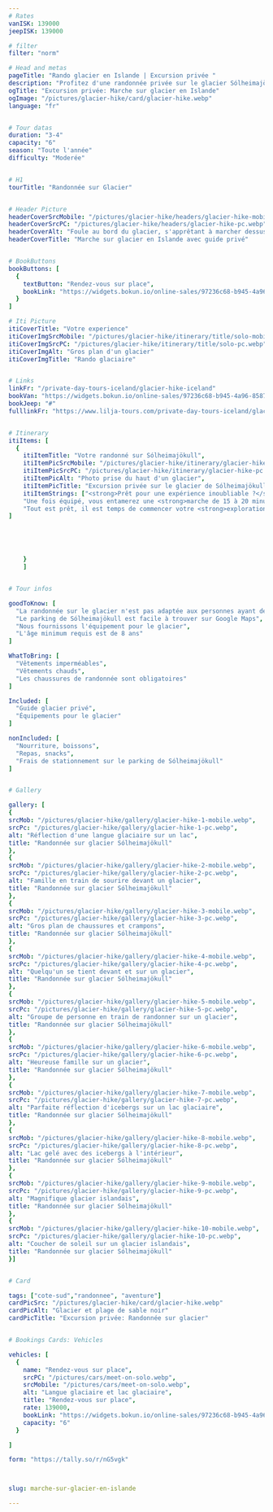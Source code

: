 ```yaml
---
# Rates
vanISK: 139000
jeepISK: 139000

# filter
filter: "norm"

# Head and metas
pageTitle: "Rando glacier en Islande | Excursion privée "
description: "Profitez d'une randonnée privée sur le glacier Sólheimajökull ! Marchez sur la glace avec un guide expert, loin de la foule, et admirez un paysage époustouflant."
ogTitle: "Excursion privée: Marche sur glacier en Islande"
ogImage: "/pictures/glacier-hike/card/glacier-hike.webp"
language: "fr"


# Tour datas
duration: "3-4"
capacity: "6"
season: "Toute l'année"
difficulty: "Moderée"


# H1
tourTitle: "Randonnée sur Glacier"


# Header Picture
headerCoverSrcMobile: "/pictures/glacier-hike/headers/glacier-hike-mobile.webp"
headerCoverSrcPC: "/pictures/glacier-hike/headers/glacier-hike-pc.webp"
headerCoverAlt: "Foule au bord du glacier, s'apprêtant à marcher dessus"
headerCoverTitle: "Marche sur glacier en Islande avec guide privé"


# BookButtons
bookButtons: [
  {
    textButton: "Rendez-vous sur place",
    bookLink: "https://widgets.bokun.io/online-sales/97236c68-b945-4a96-8587-660bdc4c45fd/experience-calendar/740991"
  }
]

# Iti Picture
itiCoverTitle: "Votre experience"
itiCoverImgSrcMobile: "/pictures/glacier-hike/itinerary/title/solo-mobile.webp"
itiCoverImgSrcPC: "/pictures/glacier-hike/itinerary/title/solo-pc.webp"
itiCoverImgAlt: "Gros plan d'un glacier"
itiCoverImgTitle: "Rando glaciaire"


# Links
linkFr: "/private-day-tours-iceland/glacier-hike-iceland"
bookVan: "https://widgets.bokun.io/online-sales/97236c68-b945-4a96-8587-660bdc4c45fd/experience-calendar/740991"
bookJeep: "#"
fulllinkFr: "https://www.lilja-tours.com/private-day-tours-iceland/glacier-hike-iceland"


# Itinerary
itiItems: [
  { 
    itiItemTitle: "Votre randonné sur Sólheimajökull",
    itiItemPicSrcMobile: "/pictures/glacier-hike/itinerary/glacier-hike-mobile.webp",
    itiItemPicSrcPC: "/pictures/glacier-hike/itinerary/glacier-hike-pc.webp",
    itiItemPicAlt: "Photo prise du haut d'un glacier",
    itiItemPicTitle: "Excursion privée sur le glacier de Sólheimajökull",
    itiItemStrings: ["<strong>Prêt pour une expérience inoubliable ?</strong> Votre aventure commence dès votre arrivée au parking du glacier Sólheimajökull, où vous retrouverez votre guide. Il vous équipera avec tout le matériel nécessaire, comprenant un <strong>harnais, un casque, des crampons et un piolet</strong>, afin que vous soyez parfaitement préparé pour cette randonnée sur glacier.",
    "Une fois équipé, vous entamerez une <strong>marche de 15 à 20 minutes</strong> pour rejoindre le majestueux <strong>glacier Sólheimajökull</strong>. Avant de vous aventurer sur la glace, votre guide vous donnera des <strong>instructions de sécurité essentielles</strong> et vous expliquera comment utiliser correctement les crampons pour évoluer en toute sécurité.",
    "Tout est prêt, il est temps de commencer votre <strong>exploration du glacier</strong> ! Vous passerez environ <strong>une heure sur la glace</strong>, découvrant des formations spectaculaires et des crevasses fascinantes. Comme il s’agit d’une <strong>excursion privée</strong>, votre guide vous éloignera des zones les plus fréquentées pour que vous puissiez profiter pleinement du glacier, comme si vous l’aviez rien que pour vous."
]





    }
    ]


# Tour infos

goodToKnow: [
  "La randonnée sur le glacier n'est pas adaptée aux personnes ayant des problèmes de mobilité",
  "Le parking de Sólheimajökull est facile à trouver sur Google Maps",
  "Nous fournissons l'équipement pour le glacier",
  "L'âge minimum requis est de 8 ans"
]

WhatToBring: [
  "Vêtements imperméables",
  "Vêtements chauds",
  "Les chaussures de randonnée sont obligatoires"
]

Included: [
  "Guide glacier privé",
  "Équipements pour le glacier"
]

nonIncluded: [
  "Nourriture, boissons",
  "Repas, snacks",
  "Frais de stationnement sur le parking de Sólheimajökull"
]


# Gallery

gallery: [
{
srcMob: "/pictures/glacier-hike/gallery/glacier-hike-1-mobile.webp",
srcPc: "/pictures/glacier-hike/gallery/glacier-hike-1-pc.webp",
alt: "Réflection d'une langue glaciaire sur un lac",
title: "Randonnée sur glacier Sólheimajökull"
},    
{
srcMob: "/pictures/glacier-hike/gallery/glacier-hike-2-mobile.webp",
srcPc: "/pictures/glacier-hike/gallery/glacier-hike-2-pc.webp",
alt: "Famille en train de sourire devant un glacier",
title: "Randonnée sur glacier Sólheimajökull"
},    
{
srcMob: "/pictures/glacier-hike/gallery/glacier-hike-3-mobile.webp",
srcPc: "/pictures/glacier-hike/gallery/glacier-hike-3-pc.webp",
alt: "Gros plan de chaussures et crampons",
title: "Randonnée sur glacier Sólheimajökull"
},  
{
srcMob: "/pictures/glacier-hike/gallery/glacier-hike-4-mobile.webp",
srcPc: "/pictures/glacier-hike/gallery/glacier-hike-4-pc.webp",
alt: "Quelqu'un se tient devant et sur un glacier",
title: "Randonnée sur glacier Sólheimajökull"
},  
{
srcMob: "/pictures/glacier-hike/gallery/glacier-hike-5-mobile.webp",
srcPc: "/pictures/glacier-hike/gallery/glacier-hike-5-pc.webp",
alt: "Groupe de personne en train de randonner sur un glacier",
title: "Randonnée sur glacier Sólheimajökull"
},   
{
srcMob: "/pictures/glacier-hike/gallery/glacier-hike-6-mobile.webp",
srcPc: "/pictures/glacier-hike/gallery/glacier-hike-6-pc.webp",
alt: "Heureuse famille sur un glacier",
title: "Randonnée sur glacier Sólheimajökull"
},    
{
srcMob: "/pictures/glacier-hike/gallery/glacier-hike-7-mobile.webp",
srcPc: "/pictures/glacier-hike/gallery/glacier-hike-7-pc.webp",
alt: "Parfaite réflection d'icebergs sur un lac glaciaire",
title: "Randonnée sur glacier Sólheimajökull"
},  
{
srcMob: "/pictures/glacier-hike/gallery/glacier-hike-8-mobile.webp",
srcPc: "/pictures/glacier-hike/gallery/glacier-hike-8-pc.webp",
alt: "Lac gelé avec des icebergs à l'intérieur",
title: "Randonnée sur glacier Sólheimajökull"
},  
{
srcMob: "/pictures/glacier-hike/gallery/glacier-hike-9-mobile.webp",
srcPc: "/pictures/glacier-hike/gallery/glacier-hike-9-pc.webp",
alt: "Magnifique glacier islandais",
title: "Randonnée sur glacier Sólheimajökull"
},  
{
srcMob: "/pictures/glacier-hike/gallery/glacier-hike-10-mobile.webp",
srcPc: "/pictures/glacier-hike/gallery/glacier-hike-10-pc.webp",
alt: "Coucher de soleil sur un glacier islandais",
title: "Randonnée sur glacier Sólheimajökull"
}]


# Card

tags: ["cote-sud","randonnee", "aventure"]
cardPicSrc: "/pictures/glacier-hike/card/glacier-hike.webp"
cardPicAlt: "Glacier et plage de sable noir"
cardPicTitle: "Excursion privée: Randonnée sur glacier"


# Bookings Cards: Vehicles

vehicles: [
  {
    name: "Rendez-vous sur place",
    srcPC: "/pictures/cars/meet-on-solo.webp",
    srcMobile: "/pictures/cars/meet-on-solo.webp",
    alt: "Langue glaciaire et lac glaciaire",
    title: "Rendez-vous sur place",
    rate: 139000,
    bookLink: "https://widgets.bokun.io/online-sales/97236c68-b945-4a96-8587-660bdc4c45fd/experience-calendar/740991",
    capacity: "6"
  }

]

form: "https://tally.so/r/nG5vgk"



slug: marche-sur-glacier-en-islande

---
```

